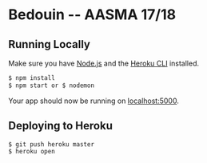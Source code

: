 # Bedouin -- AASMA 17/18

## Running Locally

Make sure you have [Node.js](http://nodejs.org/) and the [Heroku CLI](https://cli.heroku.com/) installed.

```sh
$ npm install
$ npm start or $ nodemon

```

Your app should now be running on [localhost:5000](http://localhost:5000/).

## Deploying to Heroku

```
$ git push heroku master
$ heroku open
```